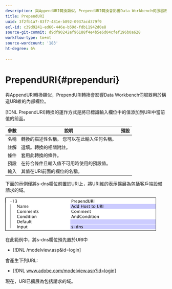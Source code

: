 ```yaml
---
description: 與AppendURI轉換類似，PrependURI轉換會影響Data Workbench伺服器用於構造URI維的內部欄位。
title: PrependURI
uuid: 3f2fb1a7-83f7-481e-b892-0937acd379f9
exl-id: c39d9241-ed66-446e-b59d-fdb11942d0e8
source-git-commit: d9df90242ef96188f4e4b5e6d04cfef196b0a628
workflow-type: tm+mt
source-wordcount: '183'
ht-degree: 6%

---
```


# PrependURI{#prependuri}

與AppendURI轉換類似，PrependURI轉換會影響Data Workbench伺服器用於構造URI維的內部欄位。

[!DNL PrependURI]轉換的運作方式是將已標識輸入欄位中的值添加到URI中當前值的前面。

| 參數 | 說明 | 預設 |
|---|---|---|
| 名稱 | 轉換的描述性名稱。 您可以在此輸入任何名稱。 |  |
| 註解 | 選填。轉換的相關附註。 |  |
| 條件 | 套用此轉換的條件。 |  |
| 預設 | 在符合條件且輸入值不可用時使用的預設值。 |  |
| 輸入 | 其值在URI前面的欄位的名稱。 |  |

下面的示例僅將s-dns欄位前置於URI上，將URI維的表示擴展為包括客戶端設備請求的域。

![](assets/cfg_TransformationType_PrependURI.png)

在此範例中，將s-dns欄位預先置於URI中

* [!DNL /modelview.asp&id=login]

會產生下列URL:

* [!DNL www.adobe.com/modelview.asp?id=login]

現在，URI已擴展為包括請求的域。
